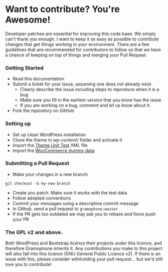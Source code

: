 # Want to contribute? You're Awesome!

Developer patches are essential for improving this code base. We simply can't thank you enough. I want to keep it as easy as possible to contribute changes that get things working in your environment. There are a few guidelines that are recommended for contributors to follow so that we have a chance of keeping on top of things and merging your Pull Request.

### Getting Started 

- Read this documentation
- Submit a ticket for your issue, assuming one does not already exist
  - Clearly describe the issue including steps to reproduce when it is a bug
  - Make sure you fill in the earliest version that you know has the issue
  - If you are working on a bug, comment and let us know about it.
- Fork the repository on GitHub

### Setting up

- Set up clean WordPress installation
- Clone the theme in *wp-content/* folder and activate it
- Import the [Theme Unit Test](https://codex.wordpress.org/Theme_Unit_Test) XML file 
- Import the [WooCommerce dummy data](https://plugins.svn.wordpress.org/woocommerce/tags/2.6.4/dummy-data/dummy-data.xml?dl=1)

### Submitting a Pull Request

- Make your changes in a new branch
```git
git checkout -b my-new-branch
```
- Create you patch. Make sure it works with the test data
- Follow adopted conventions
- Commit your messages using a descriptive commit message
- In Github, send a pull request to `gramophone:master`
- If the PR gets too outdated we may ask you to rebase and force push your PR

### The GPL v2 and above.

Both WordPress and Bootstrap licence their projects under this licence, and therefore Gramophone inherits it. Any contributions you make to this project will also fall into this licence (GNU General Public Licence v2). If there is an issue with this, please consider withholding your pull request... but we'd still love you to contribute!

